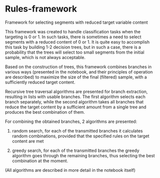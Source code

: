 # Rules-framework
  Framework for selecting segments with reduced target variable content

  This framework was created to handle classification tasks when the targeting is 0 or 1. In such tasks, there is sometimes a need to select segments with a reduced content of 0 or 1. It is quite easy to accomplish this task by building 1-2 decision trees, but in such a case, there is a probability that the trees will select too small segments from the initial sample, which is not always acceptable.

  Based on the construction of trees, this framework combines branches in various ways (presented in the notebook, and their principles of operation are described) to maximize the size of the final (filtered) sample, with a sufficiently reduced target content.

  Recursive tree traversal algorithms are presented for branch extraction, resulting in lists with usable branches.
  The first algorithm selects each branch separately, while the second algorithm takes all branches that reduce the target content by a sufficient amount from a single tree and produces the best combination of them.
    
  For combining the obtained branches, 2 algorithms are presented:
  
  1) random search, for each of the transmitted branches it calculates random combinations,
        provided that the specified rules on the target content are met
    
  2) greedy search, for each of the transmitted branches the greedy algorithm goes 
        through the remaining branches, thus selecting the best combination at the moment.

(All algorithms are described in more detail in the notebook itself)
